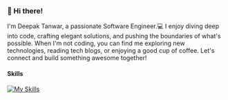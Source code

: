 ### 👋 Hi there! 

<!--
**dtanwar1/dtanwar1** is a ✨ _special_ ✨ repository because its `README.md` (this file) appears on your GitHub profile.

Here are some ideas to get you started:

- 🔭 I’m currently working on ...
- 🌱 I’m currently learning ...
- 👯 I’m looking to collaborate on ...
- 🤔 I’m looking for help with ...
- 💬 Ask me about ...
- 📫 How to reach me: ...
- 😄 Pronouns: ...
- ⚡ Fun fact: ...
-->
I'm Deepak Tanwar, a passionate Software Engineer.💻 I enjoy diving deep into code, crafting elegant solutions, and pushing the boundaries of what's possible. When I'm not coding, you can find me exploring new technologies, reading tech blogs, or enjoying a good cup of coffee. Let's connect and build something awesome together!

#### Skills
[![My Skills](https://skillicons.dev/icons?i=mongodb,express,react,nodejs,js,angular,html,css,java,androidstudio,aws)](https://skillicons.dev)

